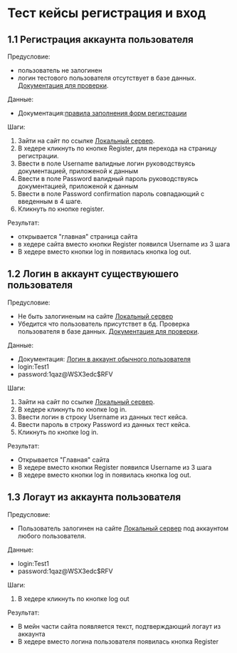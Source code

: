 # Тест кейсы регистрация и вход

## 1.1 Регистрация аккаунта пользователя

Предусловие:

* пользователь не залогинен
* логин тестового пользователя отсутствует в базе данных. [Документация для проверки](HelpDoc.md).

Данные:

* Документация:[правила заполнения форм регистрации](ValidField.md)
  
Шаги:  

1. Зайти на сайт по ссылке [Локальный сервер](TestCaseLink.md).
2. В хедере кликнуть по кнопке Register, для перехода на страницу регистрации.
3. Ввести в поле Username валидные логин руководствуясь документацией, приложеной к данным
4. Ввести в поле Password валидный пароль руководствуясь документацией, приложеной к данным
5. Ввести в поле Password confirmation пароль совпадающий с введенным в 4 шаге.  
6. Кликнуть по кнопке register.

Результат:

* открывается "главная" страница сайта
* в хедере сайта вместо кнопки Register появился Username из 3 шага
* В хедере вместо кнопки log in появилась кнопка log out.

## 1.2  Логин в аккаунт существуюшего пользователя

Предусловие:

* Не быть залогиненым на сайте [Локальный сервер](TestCaseLink.md)
* Убедится что пользователь присутствет в бд.  Проверка пользователя в базе данных. [Документация для проверки](HelpDoc.md).

Данные:

* Документация: [Логин в аккаунт обычного пользователя](HelpDoc.md)
* login:Test1
* password:1qaz@WSX3edc$RFV  

Шаги:

1. Зайти на сайт по ссылке [Локальный сервер](TestCaseLink.md).
2. В хедере кликнуть по кнопке log in.  
3. Ввести логин в строку Username из данных тест кейса.
4. Ввести пароль в строку Password из данных тест кейса.
5. Кликнуть по кнопке log in.

Результат:

* Открывается "Главная" сайта
* В хедере вместо кнопки Register появился Username из 3 шага
* В хедере вместо кнопки log in появилась кнопка log out.

## 1.3 Логаут из аккаунта пользователя  

Предусловие:

* Пользователь залогинен на сайте [Локальный сервер](TestCaseLink.md) под аккаунтом любого пользователя.

Данные:

* login:Test1
* password:1qaz@WSX3edc$RFV  

Шаги:

1. В хедере кликнуть по кнопке log out

Результат:

* В мейн части сайта появляется текст, подтверждающий логаут из аккаунта
* В хедере вместо логина пользователя появилась кнопка Register
